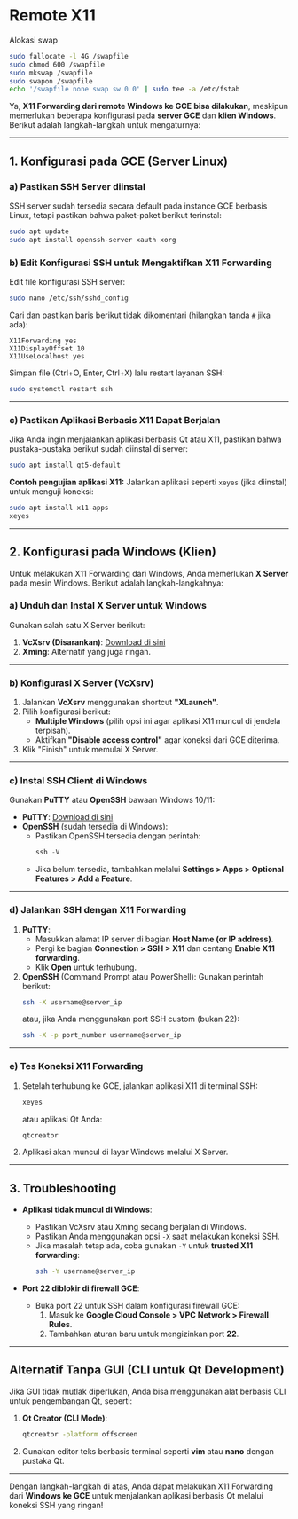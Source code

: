 # Remote X11
Alokasi swap

```sh
sudo fallocate -l 4G /swapfile
sudo chmod 600 /swapfile
sudo mkswap /swapfile
sudo swapon /swapfile
echo '/swapfile none swap sw 0 0' | sudo tee -a /etc/fstab
```

Ya, **X11 Forwarding dari remote Windows ke GCE** **bisa dilakukan**, meskipun memerlukan beberapa konfigurasi pada **server GCE** dan **klien Windows**. Berikut adalah langkah-langkah untuk mengaturnya:

---

## **1. Konfigurasi pada GCE (Server Linux)**

### a) **Pastikan SSH Server diinstal**
SSH server sudah tersedia secara default pada instance GCE berbasis Linux, tetapi pastikan bahwa paket-paket berikut terinstal:
```bash
sudo apt update
sudo apt install openssh-server xauth xorg
```

### b) **Edit Konfigurasi SSH untuk Mengaktifkan X11 Forwarding**
Edit file konfigurasi SSH server:
```bash
sudo nano /etc/ssh/sshd_config
```
Cari dan pastikan baris berikut tidak dikomentari (hilangkan tanda `#` jika ada):
```plaintext
X11Forwarding yes
X11DisplayOffset 10
X11UseLocalhost yes
```

Simpan file (Ctrl+O, Enter, Ctrl+X) lalu restart layanan SSH:
```bash
sudo systemctl restart ssh
```

---

### c) **Pastikan Aplikasi Berbasis X11 Dapat Berjalan**
Jika Anda ingin menjalankan aplikasi berbasis Qt atau X11, pastikan bahwa pustaka-pustaka berikut sudah diinstal di server:
```bash
sudo apt install qt5-default
```

**Contoh pengujian aplikasi X11:**
Jalankan aplikasi seperti `xeyes` (jika diinstal) untuk menguji koneksi:
```bash
sudo apt install x11-apps
xeyes
```

---

## **2. Konfigurasi pada Windows (Klien)**
Untuk melakukan X11 Forwarding dari Windows, Anda memerlukan **X Server** pada mesin Windows. Berikut adalah langkah-langkahnya:

### a) **Unduh dan Instal X Server untuk Windows**
Gunakan salah satu X Server berikut:
1. **VcXsrv (Disarankan)**: [Download di sini](https://sourceforge.net/projects/vcxsrv/)
2. **Xming**: Alternatif yang juga ringan.

---

### b) **Konfigurasi X Server (VcXsrv)**
1. Jalankan **VcXsrv** menggunakan shortcut **"XLaunch"**.
2. Pilih konfigurasi berikut:
   - **Multiple Windows** (pilih opsi ini agar aplikasi X11 muncul di jendela terpisah).
   - Aktifkan **"Disable access control"** agar koneksi dari GCE diterima.
3. Klik "Finish" untuk memulai X Server.

---

### c) **Instal SSH Client di Windows**
Gunakan **PuTTY** atau **OpenSSH** bawaan Windows 10/11:
- **PuTTY**: [Download di sini](https://www.putty.org)
- **OpenSSH** (sudah tersedia di Windows):
  - Pastikan OpenSSH tersedia dengan perintah:
    ```powershell
    ssh -V
    ```
  - Jika belum tersedia, tambahkan melalui **Settings > Apps > Optional Features > Add a Feature**.

---

### d) **Jalankan SSH dengan X11 Forwarding**
1. **PuTTY**:
   - Masukkan alamat IP server di bagian **Host Name (or IP address)**.
   - Pergi ke bagian **Connection > SSH > X11** dan centang **Enable X11 forwarding**.
   - Klik **Open** untuk terhubung.
2. **OpenSSH** (Command Prompt atau PowerShell):
   Gunakan perintah berikut:
   ```bash
   ssh -X username@server_ip
   ```
   atau, jika Anda menggunakan port SSH custom (bukan 22):
   ```bash
   ssh -X -p port_number username@server_ip
   ```

---

### e) **Tes Koneksi X11 Forwarding**
1. Setelah terhubung ke GCE, jalankan aplikasi X11 di terminal SSH:
   ```bash
   xeyes
   ```
   atau aplikasi Qt Anda:
   ```bash
   qtcreator
   ```
2. Aplikasi akan muncul di layar Windows melalui X Server.

---

## **3. Troubleshooting**
- **Aplikasi tidak muncul di Windows**:
  - Pastikan VcXsrv atau Xming sedang berjalan di Windows.
  - Pastikan Anda menggunakan opsi `-X` saat melakukan koneksi SSH.
  - Jika masalah tetap ada, coba gunakan `-Y` untuk **trusted X11 forwarding**:
    ```bash
    ssh -Y username@server_ip
    ```

- **Port 22 diblokir di firewall GCE**:
  - Buka port 22 untuk SSH dalam konfigurasi firewall GCE:
    1. Masuk ke **Google Cloud Console > VPC Network > Firewall Rules**.
    2. Tambahkan aturan baru untuk mengizinkan port **22**.

---

## **Alternatif Tanpa GUI (CLI untuk Qt Development)**
Jika GUI tidak mutlak diperlukan, Anda bisa menggunakan alat berbasis CLI untuk pengembangan Qt, seperti:
1. **Qt Creator (CLI Mode)**:
   ```bash
   qtcreator -platform offscreen
   ```
2. Gunakan editor teks berbasis terminal seperti **vim** atau **nano** dengan pustaka Qt.

---

Dengan langkah-langkah di atas, Anda dapat melakukan X11 Forwarding dari **Windows ke GCE** untuk menjalankan aplikasi berbasis Qt melalui koneksi SSH yang ringan!